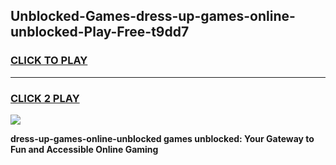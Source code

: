 
## Unblocked-Games-dress-up-games-online-unblocked-Play-Free-t9dd7
<h3>
<a href="https://premium76.site?title=dress-up-games-online-unblocked&ref=15A">CLICK TO PLAY</a></h3>
<hr>

<h3>
<a href="https://premium76.site?title=dress-up-games-online-unblocked&ref=15A">CLICK 2 PLAY</a>
  
</h3>

<a href="https://premium76.site?title=dress-up-games-online-unblocked&ref=15A"><img src="https://clearcache.store/games.png"></a>


**dress-up-games-online-unblocked games unblocked: Your Gateway to Fun and Accessible Online Gaming**

